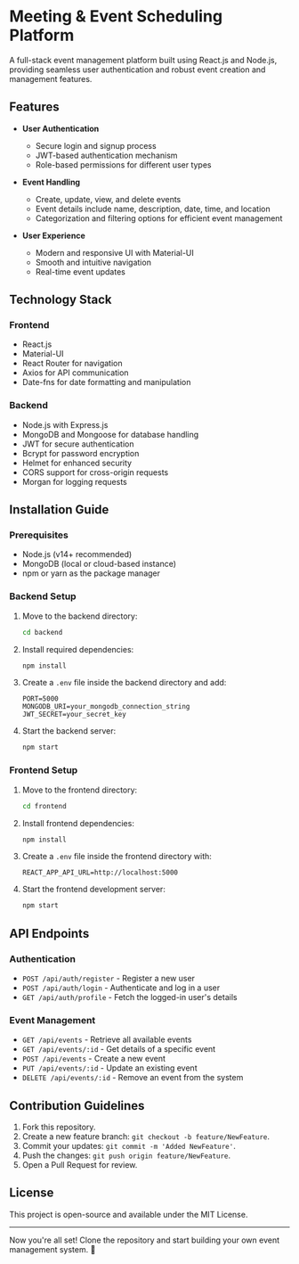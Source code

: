 # Meeting & Event Scheduling Platform

A full-stack event management platform built using React.js and Node.js, providing seamless user authentication and robust event creation and management features.

## Features

- **User Authentication**
  - Secure login and signup process
  - JWT-based authentication mechanism
  - Role-based permissions for different user types

- **Event Handling**
  - Create, update, view, and delete events
  - Event details include name, description, date, time, and location
  - Categorization and filtering options for efficient event management

- **User Experience**
  - Modern and responsive UI with Material-UI
  - Smooth and intuitive navigation
  - Real-time event updates

## Technology Stack

### Frontend
- React.js
- Material-UI
- React Router for navigation
- Axios for API communication
- Date-fns for date formatting and manipulation

### Backend
- Node.js with Express.js
- MongoDB and Mongoose for database handling
- JWT for secure authentication
- Bcrypt for password encryption
- Helmet for enhanced security
- CORS support for cross-origin requests
- Morgan for logging requests

## Installation Guide

### Prerequisites
- Node.js (v14+ recommended)
- MongoDB (local or cloud-based instance)
- npm or yarn as the package manager

### Backend Setup
1. Move to the backend directory:
   ```bash
   cd backend
   ```

2. Install required dependencies:
   ```bash
   npm install
   ```

3. Create a `.env` file inside the backend directory and add:
   ```plaintext
   PORT=5000
   MONGODB_URI=your_mongodb_connection_string
   JWT_SECRET=your_secret_key
   ```

4. Start the backend server:
   ```bash
   npm start
   ```

### Frontend Setup
1. Move to the frontend directory:
   ```bash
   cd frontend
   ```

2. Install frontend dependencies:
   ```bash
   npm install
   ```

3. Create a `.env` file inside the frontend directory with:
   ```plaintext
   REACT_APP_API_URL=http://localhost:5000
   ```

4. Start the frontend development server:
   ```bash
   npm start
   ```

## API Endpoints

### Authentication
- `POST /api/auth/register` - Register a new user
- `POST /api/auth/login` - Authenticate and log in a user
- `GET /api/auth/profile` - Fetch the logged-in user's details

### Event Management
- `GET /api/events` - Retrieve all available events
- `GET /api/events/:id` - Get details of a specific event
- `POST /api/events` - Create a new event
- `PUT /api/events/:id` - Update an existing event
- `DELETE /api/events/:id` - Remove an event from the system

## Contribution Guidelines
1. Fork this repository.
2. Create a new feature branch: `git checkout -b feature/NewFeature`.
3. Commit your updates: `git commit -m 'Added NewFeature'`.
4. Push the changes: `git push origin feature/NewFeature`.
5. Open a Pull Request for review.

## License
This project is open-source and available under the MIT License.

---

Now you're all set! Clone the repository and start building your own event management system. 🚀

